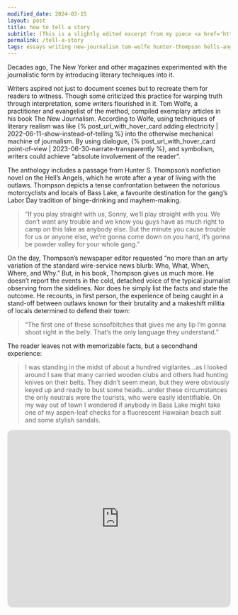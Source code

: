 ```yaml
---
modified_date: 2024-03-15
layout: post
title: how to tell a story
subtitle: (This is a slightly edited excerpt from my piece <a href='https://okjuan.medium.com/the-virtual-book-part-1-782ccd4cc360'>The Virtual Book</a>.)
permalink: /tell-a-story
tags: essays writing new-journalism tom-wolfe hunter-thompson hells-angels
---
```


Decades ago, The New Yorker and other magazines experimented with the journalistic form by introducing literary techniques into it.
<!--more-->
Writers aspired not just to document scenes but to recreate them for readers to witness.
Though some criticized this practice for warping truth through interpretation, some writers flourished in it.
Tom Wolfe, a practitioner and evangelist of the method, compiled exemplary articles in his book The New Journalism.
According to Wolfe, using techniques of literary realism was like {% post_url_with_hover_card adding electricity | 2022-06-11-show-instead-of-telling %} into the otherwise mechanical machine of journalism.
By using dialogue, {% post_url_with_hover_card point-of-view | 2023-06-30-narrate-transparently %}, and symbolism, writers could achieve “absolute involvement of the reader”.

The anthology includes a passage from Hunter S.
Thompson’s nonfiction novel on the Hell’s Angels, which he wrote after a year of living with the outlaws.
Thompson depicts a tense confrontation between the notorious motorcyclists and locals of Bass Lake, a favourite destination for the gang’s Labor Day tradition of binge-drinking and mayhem-making.

> “If you play straight with us, Sonny, we’ll play straight with you.
> We don’t want any trouble and we know you guys have as much right to camp on this lake as anybody else.
> But the minute you cause trouble for us or anyone else, we’re gonna come down on you hard, it’s gonna be powder valley for your whole gang.”

On the day, Thompson’s newspaper editor requested “no more than an arty variation of the standard wire-service news blurb: Who, What, When, Where, and Why.” But, in his book, Thompson gives us much more.
He doesn’t report the events in the cold, detached voice of the typical journalist observing from the sidelines.
Nor does he simply list the facts and state the outcome.
He recounts, in first person, the experience of being caught in a stand-off between outlaws known for their brutality and a makeshift militia of locals determined to defend their town:

> “The first one of these sonsofbitches that gives me any lip I’m gonna shoot right in the belly.
> That’s the only language they understand.”

The reader leaves not with memorizable facts, but a secondhand experience:

> I was standing in the midst of about a hundred vigilantes…as I looked around I saw that many carried wooden clubs and others had hunting knives on their belts.
> They didn’t seem mean, but they were obviously keyed up and ready to bust some heads…under these circumstances the only neutrals were the tourists, who were easily identifiable.
> On my way out of town I wondered if anybody in Bass Lake might take one of my aspen-leaf checks for a fluorescent Hawaiian beach suit and some stylish sandals.

<iframe style="border-radius:12px; margin-bottom: 15px;" width="100%" height="400" src="https://www.youtube.com/embed/ccyu44rsaZo?si=GrmEsJii0uc98ZuL" title="YouTube video player" frameborder="0" allow="accelerometer; autoplay; clipboard-write; encrypted-media; gyroscope; picture-in-picture; web-share" allowfullscreen></iframe>